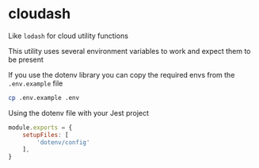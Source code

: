 # cloudash
Like `lodash` for cloud utility functions

This utility uses several environment variables to work and expect them to be present

If you use the dotenv library you can copy the required envs from the `.env.example` file

```bash script
cp .env.example .env
```

Using the dotenv file with your Jest project
```js
module.exports = {
    setupFiles: [
        'dotenv/config'
    ],
}
```